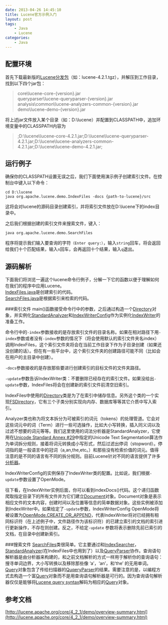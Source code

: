 ```yaml
---
date: 2013-04-26 14:45:10
title: Lucene官方示例入门
layout: post
tags:
    - Java
    - Lucene
categories:
    - Java
---
```

配置环境
-------
首先下载最新版的[Lucene分发包](http://www.apache.org/dyn/closer.cgi/lucene/java/)（如：lucene-4.2.1.tgz），并解压到工作目录，找到以下四个jar包：

>core\lucene-core-{version}.jar  
>queryparser\lucene-queryparser-{version}.jar  
>analysis\common\lucene-analyzers-common-{version}.jar  
>demo\lucene-demo-{version}.jar  

将上述jar文件放入某个目录（如：D:\lucene）并配置到CLASSPATH中，追加环境变量中的CLASSPATH内容为

>;D:\lucene\lucene-core-4.2.1.jar;D:\lucene\lucene-queryparser-4.2.1.jar;D:\lucene\lucene-analyzers-common-4.2.1.jar;D:\lucene\lucene-demo-4.2.1.jar;

运行例子
-------
确保你的CLASSPATH设置无误之后，我们下面使用演示例子创建索引文件。在控制台中键入以下命令：

    cd D:\lucene
    java org.apache.lucene.demo.IndexFiles -docs {path-to-lucene}/src

这将会对lucene的源码目录创建索引，并将索引文件放在D:\lucene下的index目录中。

之后我们根据创建的索引文件来搜索文件，键入：

    java org.apache.lucene.demo.SearchFiles
    
程序将提示我们输入要查询的字符`（Enter query:）`，输入`string`回车，将会返回给我们十个匹配结果，输入`n`回车，会再返回十个结果，输入`q`退出。

源码解析
-------
下面我们将浏览一遍这个lucene命令行例子，分解一下它的函数以便于理解如何在我们的程序中应用Lucene。  
[IndexFiles.java](http://lucene.apache.org/core/4_2_1/demo/src-html/org/apache/lucene/demo/IndexFiles.html)是创建索引的代码。  
[SearchFiles.java](http://lucene.apache.org/core/4_2_1/demo/src-html/org/apache/lucene/demo/SearchFiles.html)是根据索引来检索的代码。

###索引文件
main()函数接受命令行中的参数，之后通过构造一个[Directory](http://lucene.apache.org/core/4_2_1/core/org/apache/lucene/store/Directory.html)对象，并实例化[StandardAnalyzer](http://lucene.apache.org/core/4_2_1/analyzers-common/org/apache/lucene/analysis/standard/StandardAnalyzer.html)和[IndexWriterConfig](http://lucene.apache.org/core/4_2_1/core/org/apache/lucene/index/IndexWriterConfig.html)作为实例化[IndexWriter](http://lucene.apache.org/core/4_2_1/core/org/apache/lucene/index/IndexWriter.html)的准备工作。

命令行中的`-index`参数接收的是存放索引文件的目录名称。如果在相对路径下用`-index`参数或者没有`-index`参数的情况下（将会使用默认的索引文件夹名index）调用IndexFiles，这个索引文件夹将会在当前工作目录下作为子目录创建（如果还没创建的话）。但在有一些平台中，这个索引文件夹的创建路径可能不同（比如会在用户的主目录中创建）。

`-docs`参数接收的是存放那些要进行创建索引的目标文件的文件夹路径。

`-update`参数告诉IndexWriter类：不要删除已经存在的索引文件。如果没给出`-update`参数，IndexFiles将会在创建新的索引文件前清空旧索引。

IndexFiles中使用的[Directory](http://lucene.apache.org/core/4_2_1/core/org/apache/lucene/store/Directory.html)类是为了在索引中储存信息。另外这个类的一个实现[FSDirectory](http://lucene.apache.org/core/4_2_1/core/org/apache/lucene/store/FSDirectory.html)，它有三个子类分别实现向内存、数据库等等其它介质中写入索引。

Analyzer类也称为将文本拆分为可被索引的词元（tokens）的处理管道。它会对这些词元中的词（Term）进行一些可选操作，比如大小写转换，插入同义词以及过滤不想要的词元等等。我们这里使用的词法分析器是StandardAnalyzer，它使用在[Unicode Standard Annex #29](http://unicode.org/reports/tr29/)中指定的Unicode Text Segmentation算法作为单词拆分规则，接着将词元转换成小写形式，然后过滤出停词（stopword）。停词指的是一般语言中的冠词（a,an,the,etc。）和那些没有检索价值的词元。值得注意的是不同的语言有不同的拆分规则。目前Lucene针对不同的语言提供了许多[分析器](http://lucene.apache.org/core/4_2_1/analyzers-common/overview-summary.html)。

IndexWriterConfig的实例保存了IndexWriter类的配置。比如说，我们根据`-update`参数设置了OpenMode。

往下看，在IndexWriter实例后面，你可以看到indexDocs()代码。这个递归函数爬取指定目录下的所有文件并为它们建立[Document](http://lucene.apache.org/core/4_2_1/core/org/apache/lucene/document/Document.html)对象。Document对象是表示相应文件的文本内容，创建时间以及位置等信息的简单数据对象。这些实例被添加到IndexWriter中。如果给定了`-update`参数，IndexWriterConfig OpenMode将被设置为[OpenMode.CREATE_OR_APPEND](http://lucene.apache.org/core/4_2_1/core/org/apache/lucene/index/IndexWriterConfig.OpenMode.html#CREATE_OR_APPEND)，代表IndexWriter将对已经拥有相同标识符（在上述例子中，文件路径作为该标识符）的已建立索引的文档的索引进行更新操作，不存在则创建。反之，不给定`-update` 参数将表示删除先前已索引的文档，在目录中创建新索引。

###搜索文件
[SearchFiles](http://lucene.apache.org/core/4_2_1/demo/src-html/org/apache/lucene/demo/SearchFiles.html)类很简单。它主要通过和[IndexSearcher](http://lucene.apache.org/core/4_2_1/core/org/apache/lucene/search/IndexSearcher.html)，[StandardAnalyzer](http://lucene.apache.org/core/4_2_1/analyzers-common/org/apache/lucene/analysis/standard/StandardAnalyzer.html)(在IndexFiles中也用到了）以及[QueryParser](http://lucene.apache.org/core/4_2_1/queryparser/org/apache/lucene/queryparser/classic/QueryParser.html)协作。查询语句解析器是由分析器来构建的，和之前文档解析的方式一样用于解析你的查询语句：搜寻单词边界，大小写转换以及移除那些像 ‘a’，‘an’，和‘the’ 的无用单词。[Query](http://lucene.apache.org/core/4_2_1/core/org/apache/lucene/search/Query.html)对象包含了传给扫描器的[QuqeryParser](http://lucene.apache.org/core/4_2_1/queryparser/org/apache/lucene/queryparser/classic/QueryParser.html)的结果。需要注意的是，以编程方式去构造一个富[Query](http://lucene.apache.org/core/4_2_1/core/org/apache/lucene/search/Query.html)对象而不是用查询语句解析器是可行的。因为查询语句解析器仅仅是能够将[Lucene query syntax](http://lucene.apache.org/core/4_2_1/queryparser/org/apache/lucene/queryparser/classic/package-summary.html#package_description)解码为相应的[Query](http://lucene.apache.org/core/4_2_1/core/org/apache/lucene/search/Query.html)对象。

参考文档
-------
[http://lucene.apache.org/core/4_2_1/demo/overview-summary.html](http://lucene.apache.org/core/4_2_1/demo/overview-summary.html)
